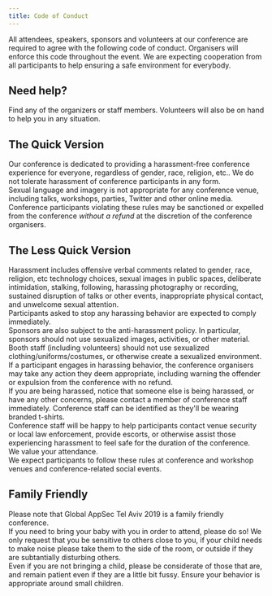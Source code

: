 ```yaml
---
title: Code of Conduct
---
```


All attendees, speakers, sponsors and volunteers at our conference are required to agree with the following code of conduct. Organisers will enforce this code throughout the event. We are expecting cooperation from all participants to help ensuring a safe environment for everybody.

## Need help?

Find any of the organizers or staff members. Volunteers will also be on hand to help you in any situation.

## The Quick Version

Our conference is dedicated to providing a harassment-free conference experience for everyone, regardless of gender, race, religion, etc.. We do not tolerate harassment of conference participants in any form. <br>Sexual language and imagery is not appropriate for any conference venue, including talks, workshops, parties, Twitter and other online media. <br>Conference participants violating these rules may be sanctioned or expelled from the conference *without a refund* at the discretion of the conference organisers.

## The Less Quick Version

Harassment includes offensive verbal comments related to gender, race, religion, etc technology choices, sexual images in public spaces, deliberate intimidation, stalking, following, harassing photography or recording, sustained disruption of talks or other events, inappropriate physical contact, and unwelcome sexual attention.<br>
Participants asked to stop any harassing behavior are expected to comply immediately.<br>
Sponsors are also subject to the anti-harassment policy. In particular, sponsors should not use sexualized images, activities, or other material.<br>
Booth staff (including volunteers) should not use sexualized clothing/uniforms/costumes, or otherwise create a sexualized environment.<br>
If a participant engages in harassing behavior, the conference organisers may take any action they deem appropriate, including warning the offender or expulsion from the conference with no refund.<br>
If you are being harassed, notice that someone else is being harassed, or have any other concerns, please contact a member of conference staff immediately.
Conference staff can be identified as they'll be wearing branded t-shirts.<br>
Conference staff will be happy to help participants contact venue security or local law enforcement, provide escorts, or otherwise assist those experiencing harassment to feel safe for the duration of the conference.<br>
We value your attendance.<br>
We expect participants to follow these rules at conference and workshop venues and conference-related social events.

## Family Friendly

Please note that Global AppSec Tel Aviv 2019 is a family friendly conference.<br>
If you need to bring your baby with you in order to attend, please do so! We only request that you be sensitive to others close to you, if your child needs to make noise please take them to the side of the room, or outside if they are subtantially disturbing others.<br>
Even if you are not bringing a child, please be considerate of those that are, and remain patient even if they are a little bit fussy.
Ensure your behavior is appropriate around small children.
